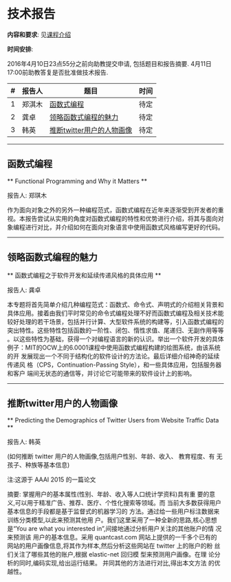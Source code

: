 技术报告
========

**内容和要求**: 见[课程介绍](intro.md)

**时间安排**:

2016年4月10日23点55分之前向助教提交申请, 包括题目和报告摘要. 4月11日17:00前助教答复是否批准做技术报告.

\# | 报告人 | 题目     |  时间
-- | ----   | -------- | -------
1  | 郑淇木 | [函数式编程](#sec-1) | 待定
2  | 龚卓   | [领略函数式编程的魅力](#sec-2) | 待定
3  | 韩英   | [推断twitter用户的人物画像](#sec-3) | 待定

----

<a id="sec-1" name="sec-1"></a> 
## 函数式编程 

** Functional Programming and Why it Matters  **

报告人: 郑琪木

作为面向对象之外的另外一种编程范式，函数式编程在近年来逐渐受到开发者的重
视。本报告尝试从实用的角度对函数式编程的特性和优势进行介绍，将其与面向对
象编程进行对比，并介绍如何在面向对象语言中使用函数式风格编写更好的代码。

----

<a id="sec-2" name="sec-2"></a>
## 领略函数式编程的魅力 

** 函数式编程之于软件开发和延续传递风格的具体应用 **

报告人: 龚卓

本专题将首先简单介绍几种编程范式：函数式、命令式、声明式的介绍相关背景和
具体应用。接着由我们平时常见的命令式编程处理不好而函数式编程及相关技术能
较好处理的若干场景，包括并行计算、大型软件系统的构建等，引入函数式编程的
突出特性。这些特性包括函数的一阶性、闭包、惰性求值、尾递归、无副作用等等
。以这些特性为基础，获得一个对编程语言的新的认识。举出一个软件开发的具体
例子：MIT的OCW上的6.0001课程中使用函数式编程构建的绘图系统，由该系统的开
发展现出一个不同于结构化的软件设计的方法论。最后详细介绍神奇的延续传递风
格（CPS，Continuation-Passing Style），和一些具体应用，包括服务器和客户
端间无状态的通信等，并讨论它可能带来的软件设计上的影响。

----

<a id="sec-3" name="sec-3"></a>
## 推断twitter用户的人物画像

** Predicting the Demographics of Twitter Users from Website Traffic Data **

报告人: 韩英

(如何推断 twitter 用户的人物画像,包括用户性别、年龄、收入、 教育程度、有
无孩子、种族等基本信息) 

注:这源于 AAAI 2015 的一篇论文 

摘要: 掌握用户的基本属性(性别、年龄、收入等人口统计学资料)具有重 要的意
义,可以用于精准广告、推荐、医疗、个性化搜索等领域。而 当前大多数获得用户
基本信息的手段都是基于监督式的机器学习的 方法。通过给一些用户标注数据来
训练分类模型,以此来预测其他用 户。我们这里采用了一种全新的思路,核心思想
是“You are what you interested in”,间接地通过分析用户关注的其他账户的情
况来预测该 用户的基本信息。采用 quantcast.com 网站上提供的一千多个已有的
网站的用户画像信息,将其作为样本,然后分析这些网站在 twitter 上的账户的粉
丝们关注了哪些其他的账户,根据 elastic-net 回归模 型来预测用户画像。在理
论分析的同时,编码实现,给出运行结果。 并同其他的方法进行对比,得出本文方法
的优越性。
